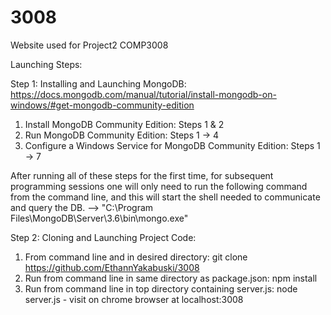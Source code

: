 # 3008
Website used for Project2 COMP3008

Launching Steps:


Step 1: Installing and Launching MongoDB: https://docs.mongodb.com/manual/tutorial/install-mongodb-on-windows/#get-mongodb-community-edition
   
   1. Install MongoDB Community Edition: Steps 1 & 2
   2. Run MongoDB Community Edition: Steps 1 -> 4
   3. Configure a Windows Service for MongoDB Community Edition: Steps 1 -> 7
   
After running all of these steps for the first time, for subsequent programming sessions one will only need to run the following command 
from the command line, and this will start the shell needed to communicate and query the DB.
--> "C:\Program Files\\MongoDB\Server\3.6\bin\mongo.exe" 
  
Step 2: Cloning and Launching Project Code: 

   1. From command line and in desired directory: git clone https://github.com/EthannYakabuski/3008
   2. Run from command line in same directory as package.json: npm install
   3. Run from command line in top directory containing server.js: node server.js
     - visit on chrome browser at localhost:3008
     
